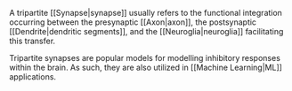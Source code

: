 A tripartite [[Synapse|synapse]] usually refers to the functional integration occurring between the presynaptic [[Axon|axon]], the postsynaptic [[Dendrite|dendritic segments]], and the [[Neuroglia|neuroglia]] facilitating this transfer.

Tripartite synapses are popular models for modelling inhibitory responses within the brain. As such, they are also utilized in [[Machine Learning|ML]] applications.